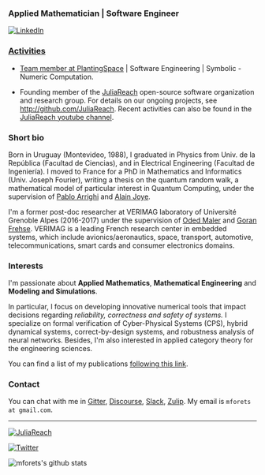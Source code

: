 ### Applied Mathematician | Software Engineer

<p> <a href="https://www.linkedin.com/in/marcelo-forets-irurtia-7b8238149/
" target="_blank"><img alt="LinkedIn" src="https://img.shields.io/badge/linkedin-%230077B5.svg?&style=for-the-badge&logo=linkedin&logoColor=white" />
</p>

### Activities

- Team member at [PlantingSpace](https://planting.space/) | Software Engineering | Symbolic - Numeric Computation.

- Founding member of the [JuliaReach](https://github.com/JuliaReach/) open-source software organization and research group. For details on our ongoing projects, see http://github.com/JuliaReach. Recent activities can also be found in the [JuliaReach youtube channel](https://www.youtube.com/channel/UC3TeyA4O5IX0lCpdfrvmKag).
  
### Short bio

Born in Uruguay (Montevideo, 1988), I graduated in Physics from Univ. de la República (Facultad de Ciencias), and in Electrical Engineering (Facultad de Ingeniería). I moved to France for a PhD in Mathematics and Informatics (Univ. Joseph Fourier), writing a thesis on the quantum random walk, a mathematical model of particular interest in Quantum Computing, under the supervision of [Pablo Arrighi](https://lmf.cnrs.fr/Perso/PabloArrighi) and [Alain Joye](https://www-fourier.ujf-grenoble.fr/~joye/). 

I'm a former post-doc researcher at VERIMAG laboratory of Université Grenoble Alpes (2016-2017) under the supervision of [Oded Maler](http://www-verimag.imag.fr/~maler/) and [Goran Frehse](https://sites.google.com/site/frehseg/). VERIMAG is a leading French research center in embedded systems, which include avionics/aeronautics, space, transport, automotive, telecommunications, smart cards and consumer electronics domains.

### Interests

I'm passionate about **Applied Mathematics**, **Mathematical Engineering** and **Modeling and Simulations**.
  
In particular, I focus on developing innovative numerical tools that impact decisions regarding *reliability, correctness and safety of systems.*  I specialize on formal verification of Cyber-Physical Systems (CPS), hybrid dynamical systems, correct-by-design systems, and robustness analysis of neural networks. Besides, I'm also interested in applied category theory for the engineering sciences.

You can find a list of my publications [following this link](https://dblp.org/pid/183/2950.html).

### Contact

You can chat with me in [Gitter](https://gitter.im/JuliaReach/Lobby), [Discourse](http://discourse.julialang.org/), [Slack](https://julialang.org/slack/), [Zulip](https://julialang.zulipchat.com). My email is `mforets at gmail.com`.

---

<a href="http://github.com/JuliaReach" target="_blank"><img alt="JuliaReach" src="https://github.com/JuliaReach/JuliaReach-website/blob/master/images/logo/JuliaReach_ISOLOGO_horizontal.jpg?raw=true" /></a>

</a> <a href="https://twitter.com/juliareach" target="_blank"><img alt="Twitter" src="https://img.shields.io/badge/twitter-%231DA1F2.svg?&style=for-the-badge&logo=twitter&logoColor=white" /></a>

![mforets's github stats](https://github-readme-stats.vercel.app/api?username=mforets&show_icons=true&theme=vue-dark)

<!--
<a href="https://github.com/anuraghazra/github-readme-stats">
  <img align="center" src="https://github-readme-stats.vercel.app/api/top-langs/?username=mforets&hide=shell&exclude_repo=escritoire&theme=darcula&langs_count=8" />
</a>
-->



<!--
**mforets/mforets** is a ✨ _special_ ✨ repository because its `README.md` (this file) appears on your GitHub profile.

Here are some ideas to get you started:

- 🔭 I’m currently working on ...
- 🌱 I’m currently learning ...
- 👯 I’m looking to collaborate on ...
- 🤔 I’m looking for help with ...
- 💬 Ask me about ...
- 📫 How to reach me: ...
- 😄 Pronouns: ...
- ⚡ Fun fact: ...
-->
